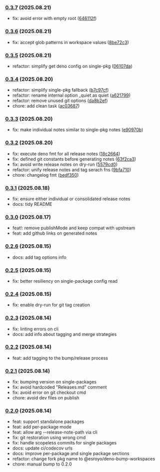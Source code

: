### [0.3.7](https://github.com/esroyo/bump-workspaces/compare/v0.3.6...v0.3.7) (2025.08.21)

- fix: avoid error with empty root
  ([646112f](https://github.com/esroyo/bump-workspaces/commit/646112fa57642fb3c6affc4ffd3d6933c97384f0))

### [0.3.6](https://github.com/esroyo/bump-workspaces/compare/v0.3.5...v0.3.6) (2025.08.21)

- fix: accept glob patterns in workspace values
  ([8be72c3](https://github.com/esroyo/bump-workspaces/commit/8be72c3b388d3d9c99db5e618e0c84311d66d991))

### [0.3.5](https://github.com/esroyo/bump-workspaces/compare/v0.3.4...v0.3.5) (2025.08.21)

- refactor: simplify get deno config on single-pkg
  ([06107da](https://github.com/esroyo/bump-workspaces/commit/06107da4b0a2c14f338fcd87dba66bd6dfd1143c))

### [0.3.4](https://github.com/esroyo/bump-workspaces/compare/v0.3.3...v0.3.4) (2025.08.20)

- refactor: simplify single-pkg fallback
  ([b7c97cf](https://github.com/esroyo/bump-workspaces/commit/b7c97cf280cf719ac38dc7f986bd6281da2ef680))
- refactor: rename internal option _quiet as quiet
  ([a621799](https://github.com/esroyo/bump-workspaces/commit/a621799a90f9391551e7b4a0d7a7ff0cbe0ddfb3))
- refactor: remove unused git options
  ([da8b2ef](https://github.com/esroyo/bump-workspaces/commit/da8b2ef44bfa2c6c111ba969121edced360817ab))
- chore: add clean task
  ([ac03687](https://github.com/esroyo/bump-workspaces/commit/ac036877677db960111227ad9353ba90849e7bbd))

### [0.3.3](https://github.com/esroyo/bump-workspaces/compare/v0.3.2...v0.3.3) (2025.08.20)

- fix: make individual notes similar to single-pkg notes
  ([e90970b](https://github.com/esroyo/bump-workspaces/commit/e90970b0b7fd81b0d9b9c312f95535fb266b1dfe))

### [0.3.2](https://github.com/esroyo/bump-workspaces/compare/v0.3.1...v0.3.2) (2025.08.20)

- fix: execute deno fmt for all release notes
  ([18c2664](https://github.com/esroyo/bump-workspaces/commit/18c2664cbf15e6f5639a7b4c7b165e21028f4602))
- fix: defined git constants before generating notes
  ([63f2ca3](https://github.com/esroyo/bump-workspaces/commit/63f2ca3642dfaeceae3f5ed799dfd33b0dc97490))
- fix: avoid write release notes on dry-run
  ([5579cd0](https://github.com/esroyo/bump-workspaces/commit/5579cd0503b7b000d46d95acc51a72cd0e1d98f0))
- refactor: unify release notes and tag serach fns
  ([9bfa710](https://github.com/esroyo/bump-workspaces/commit/9bfa710f8f2ec47769705329fdc662caeadf82f8))
- chore: changelog fmt
  ([bedf350](https://github.com/esroyo/bump-workspaces/commit/bedf350cdd6889518ccf3f0687b00a7812edf785))

### [0.3.1](https://github.com/esroyo/bump-workspaces/compare/v0.3.0...v0.3.1) (2025.08.18)

- fix: ensure either individual or consolidated release notes
- docs: tidy README

### [0.3.0](https://github.com/esroyo/bump-workspaces/compare/v0.2.6...v0.3.0) (2025.08.17)

- feat!: remove publishMode and keep compat with upstream
- feat: add github links on generated notes

### [0.2.6](https://github.com/esroyo/bump-workspaces/compare/v0.2.5...v0.2.6) (2025.08.15)

- docs: add tag options info

### [0.2.5](https://github.com/esroyo/bump-workspaces/compare/v0.2.4...v0.2.5) (2025.08.15)

- fix: better resiliency on single-package config read

### [0.2.4](https://github.com/esroyo/bump-workspaces/compare/v0.2.3...v0.2.4) (2025.08.15)

- fix: enable dry-run for git tag creation

### [0.2.3](https://github.com/esroyo/bump-workspaces/compare/v0.2.2...v0.2.3) (2025.08.14)

- fix: linting errors on cli
- docs: add info about tagging and merge strategies

### [0.2.2](https://github.com/esroyo/bump-workspaces/compare/v0.2.1...v0.2.2) (2025.08.14)

- feat: add tagging to the bump/release process

### [0.2.1](https://github.com/esroyo/bump-workspaces/compare/v0.2.0...v0.2.1) (2025.08.14)

- fix: bumping version on single-packages
- fix: avoid hardcoded "Releases.md" comment
- fix: avoid error on git checkout cmd
- chore: avoid dev files on publish

### [0.2.0](https://github.com/esroyo/bump-workspaces/compare/v0.1.x...v0.2.0) (2025.08.14)

- feat: support standalone packages
- feat: add per-package mode
- feat: allow arg --release-note-path via cli
- fix: git restoration using wrong cmd
- fix: handle scopeless commits for single packages
- docs: update ci/codecov urls
- docs: improve per-package and single package sections
- refactor: change fork pkg name to @esroyo/deno-bump-workspaces
- chore: manual bump to 0.2.0
